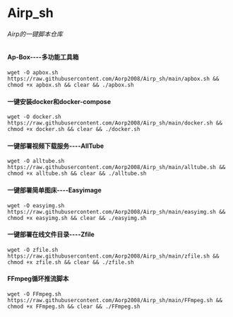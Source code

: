 # Airp_sh
###### Airp的一键脚本仓库
#### Ap-Box----多功能工具箱
```
wget -O apbox.sh https://raw.githubusercontent.com/Aorp2008/Airp_sh/main/apbox.sh && chmod +x apbox.sh && clear && ./apbox.sh
```
#### 一键安装docker和docker-compose
```
wget -O docker.sh https://raw.githubusercontent.com/Aorp2008/Airp_sh/main/docker.sh && chmod +x docker.sh && clear && ./docker.sh
```
#### 一键部署视频下载服务----AllTube
```
wget -O alltube.sh https://raw.githubusercontent.com/Aorp2008/Airp_sh/main/alltube.sh && chmod +x alltube.sh && clear && ./alltube.sh
```
#### 一键部署简单图床----Easyimage
```
wget -O easyimg.sh https://raw.githubusercontent.com/Aorp2008/Airp_sh/main/easyimg.sh && chmod +x easyimg.sh && clear && ./easyimg.sh
```
#### 一键部署在线文件目录----Zfile
```
wget -O zfile.sh https://raw.githubusercontent.com/Aorp2008/Airp_sh/main/zfile.sh && chmod +x zfile.sh && clear && ./zfile.sh
```
#### FFmpeg循环推流脚本
```
wget -O FFmpeg.sh https://raw.githubusercontent.com/Aorp2008/Airp_sh/main/FFmpeg.sh && chmod +x FFmpeg.sh && clear && ./FFmpeg.sh
```
